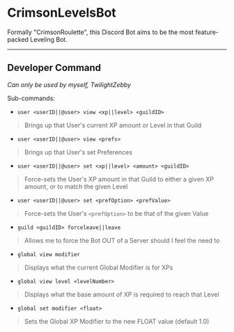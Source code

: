 # CrimsonLevelsBot
Formally "CrimsonRoulette", this Discord Bot aims to be the most feature-packed Leveling Bot.

---

## Developer Command
*Can only be used by myself, TwilightZebby*

Sub-commands:

* `user <userID||@user> view <xp||level> <guildID>`
> Brings up that User's current XP amount or Level in that Guild

* `user <userID||@user> view <prefs>`
> Brings up that User's set Preferences

* `user <userID||@user> set <xp||level> <amount> <guildID>`
> Force-sets the User's XP amount in that Guild to either a given XP amount, or to match the given Level

* `user <userID||@user> set <prefOption> <prefValue>`
> Force-sets the User's `<prefOption>` to be that of the given Value

* `guild <guildID> forceleave||leave`
> Allows me to force the Bot OUT of a Server should I feel the need to

* `global view modifier`
> Displays what the current Global Modifier is for XPs

* `global view level <levelNumber>`
> Displays what the base amount of XP is required to reach that Level

* `global set modifier <float>`
> Sets the Global XP Modifier to the new FLOAT value (default 1.0)
